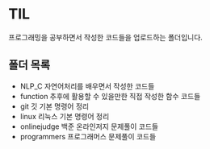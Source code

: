 # TIL
프로그래밍을 공부하면서 작성한 코드들을 업로드하는 폴더입니다.

## 폴더 목록
- NLP_C
자연어처리를 배우면서 작성한 코드들
- function
추후에 활용할 수 있을만한 직접 작성한 함수 코드들
- git
깃 기본 명령어 정리
- linux
리눅스 기본 명령어 정리
- onlinejudge
백준 온라인저지 문제풀이 코드들
- programmers
프로그래머스 문제풀이 코드들
